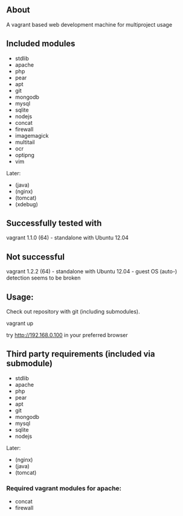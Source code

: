 ## About
A vagrant based web development machine for multiproject usage

## Included modules
 - stdlib
 - apache
 - php
 - pear
 - apt
 - git
 - mongodb
 - mysql
 - sqlite
 - nodejs
 - concat
 - firewall
 - imagemagick
 - multitail
 - ocr
 - optipng
 - vim
 
Later:
 - (java)
 - (nginx) 
 - (tomcat)
 - (xdebug)

## Successfully tested with
vagrant 1.1.0 (64) - standalone with Ubuntu 12.04

## Not successful
vagrant 1.2.2 (64) - standalone with Ubuntu 12.04 
                   - guest OS (auto-) detection seems to be broken

## Usage:
Check out repository with git (including submodules).

vagrant up

try http://192.168.0.100 in your preferred browser

## Third party requirements (included via submodule)
 - stdlib
 - apache 
 - php
 - pear
 - apt
 - git
 - mongodb
 - mysql
 - sqlite
 - nodejs
 
Later:
 - (nginx)
 - (java)
 - (tomcat)
 
### Required vagrant modules for apache:
 - concat
 - firewall
